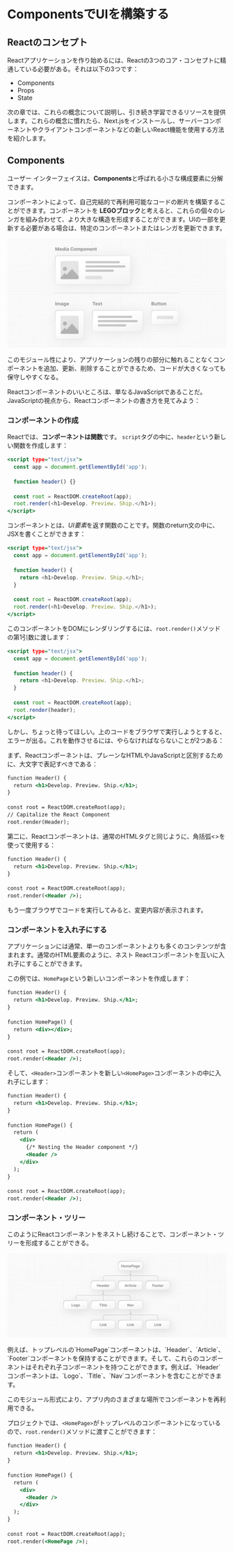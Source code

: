 # ComponentsでUIを構築する
## Reactのコンセプト
Reactアプリケーションを作り始めるには、Reactの3つのコア・コンセプトに精通している必要がある。それは以下の3つです：

- Components
- Props
- State

次の章では、これらの概念について説明し、引き続き学習できるリソースを提供します。これらの概念に慣れたら、Next.jsをインストールし、サーバーコンポーネントやクライアントコンポーネントなどの新しいReact機能を使用する方法を紹介します。

## Components
ユーザー インターフェイスは、**Components**と呼ばれる小さな構成要素に分解できます。

コンポーネントによって、自己完結的で再利用可能なコードの断片を構築することができます。コンポーネントを **LEGOブロック**と考えると、これらの個々のレンガを組み合わせて、より大きな構造を形成することができます。UIの一部を更新する必要がある場合は、特定のコンポーネントまたはレンガを更新できます。
<p aling="center">
    <img src="https://github.com/ekrsw/react_foundation/blob/main/asset/05_1_learn-components.jpg"/>
</p>
このモジュール性により、アプリケーションの残りの部分に触れることなくコンポーネントを追加、更新、削除することができるため、コードが大きくなっても保守しやすくなる。

Reactコンポーネントのいいところは、単なるJavaScriptであることだ。JavaScriptの視点から、Reactコンポーネントの書き方を見てみよう：

### コンポーネントの作成
Reactでは、**コンポーネントは関数**です。 `script`タグの中に、`header`という新しい関数を作成します：
```index.html
<script type="text/jsx">
  const app = document.getElementById('app');
 
  function header() {}
 
  const root = ReactDOM.createRoot(app);
  root.render(<h1>Develop. Preview. Ship.</h1>);
</script>
```
コンポーネントとは、*UI要素*を返す関数のことです。関数のreturn文の中に、JSXを書くことができます：
```index.html
<script type="text/jsx">
  const app = document.getElementById('app');
 
  function header() {
    return <h1>Develop. Preview. Ship.</h1>;
  }
 
  const root = ReactDOM.createRoot(app);
  root.render(<h1>Develop. Preview. Ship.</h1>);
</script>
```
このコンポーネントをDOMにレンダリングするには、`root.render()`メソッドの第1引数に渡します：
```index.html
<script type="text/jsx">
  const app = document.getElementById('app');
 
  function header() {
    return <h1>Develop. Preview. Ship.</h1>;
  }
 
  const root = ReactDOM.createRoot(app);
  root.render(header);
</script>
```
しかし、ちょっと待ってほしい。上のコードをブラウザで実行しようとすると、エラーが出る。これを動作させるには、やらなければならないことが2つある：

まず、Reactコンポーネントは、プレーンなHTMLやJavaScriptと区別するために、大文字で表記すべきである：
```index.html
function Header() {
  return <h1>Develop. Preview. Ship.</h1>;
}
 
const root = ReactDOM.createRoot(app);
// Capitalize the React Component
root.render(Header);
```
第二に、Reactコンポーネントは、通常のHTMLタグと同じように、角括弧<>を使って使用する：
```index.html
function Header() {
  return <h1>Develop. Preview. Ship.</h1>;
}
 
const root = ReactDOM.createRoot(app);
root.render(<Header />);
```
もう一度ブラウザでコードを実行してみると、変更内容が表示されます。
### コンポーネントを入れ子にする
アプリケーションには通常、単一のコンポーネントよりも多くのコンテンツが含まれます。通常のHTML要素のように、ネスト Reactコンポーネントを互いに入れ子にすることができます。

この例では、`HomePage`という新しいコンポーネントを作成します：
```index.html
function Header() {
  return <h1>Develop. Preview. Ship.</h1>;
}
 
function HomePage() {
  return <div></div>;
}
 
const root = ReactDOM.createRoot(app);
root.render(<Header />);
```
そして、`<Header>`コンポーネントを新しい`<HomePage>`コンポーネントの中に入れ子にします：
```index.html
function Header() {
  return <h1>Develop. Preview. Ship.</h1>;
}
 
function HomePage() {
  return (
    <div>
      {/* Nesting the Header component */}
      <Header />
    </div>
  );
}
 
const root = ReactDOM.createRoot(app);
root.render(<Header />);
```
### コンポーネント・ツリー
このようにReactコンポーネントをネストし続けることで、コンポーネント・ツリーを形成することができる。
<p aling="center">
    <img src="https://github.com/ekrsw/react_foundation/blob/main/asset/05_2_learn-component-tree.jpg"/>
</p>
例えば、トップレベルの`HomePage`コンポーネントは、`Header`、`Article`、`Footer`コンポーネントを保持することができます。そして、これらのコンポーネントはそれぞれ子コンポーネントを持つことができます。例えば、`Header`コンポーネントは、`Logo`、`Title`、`Nav`コンポーネントを含むことができます。

このモジュール形式により、アプリ内のさまざまな場所でコンポーネントを再利用できる。

プロジェクトでは、`<HomePage>`がトップレベルのコンポーネントになっているので、`root.render()`メソッドに渡すことができます：
```index.html
function Header() {
  return <h1>Develop. Preview. Ship.</h1>;
}

function HomePage() {
  return (
    <div>
      <Header />
    </div>
  );
}
 
const root = ReactDOM.createRoot(app);
root.render(<HomePage />);
```